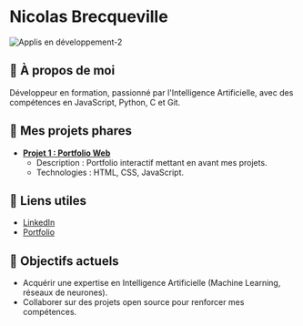 # Nicolas Brecqueville

![Applis en développement-2](https://github.com/user-attachments/assets/457f7cdc-d130-4d25-b30b-8670720b3c84)

## 🌟 À propos de moi
Développeur en formation, passionné par l'Intelligence Artificielle, avec des compétences en JavaScript, Python, C et Git.

## 📂 Mes projets phares
- [**Projet 1 : Portfolio Web**](https://github.com/username/portfolio)
  - Description : Portfolio interactif mettant en avant mes projets.
  - Technologies : HTML, CSS, JavaScript.

## 📎 Liens utiles
- [LinkedIn]([https://linkedin.com/in/username](https://www.linkedin.com/feed/))
- [Portfolio](https://username.github.io/)

## 🎯 Objectifs actuels
- Acquérir une expertise en Intelligence Artificielle (Machine Learning, réseaux de neurones).
- Collaborer sur des projets open source pour renforcer mes compétences.

<!--
**nicolas-brecqueville/nicolas-brecqueville** is a ✨ _special_ ✨ repository because its `README.md` (this file) appears on your GitHub profile.

Here are some ideas to get you started:

- 🔭 I’m currently working on ...
- 🌱 I’m currently learning ...
- 👯 I’m looking to collaborate on ...
- 🤔 I’m looking for help with ...
- 💬 Ask me about ...
- 📫 How to reach me: ...
- 😄 Pronouns: ...
- ⚡ Fun fact: ...
-->
